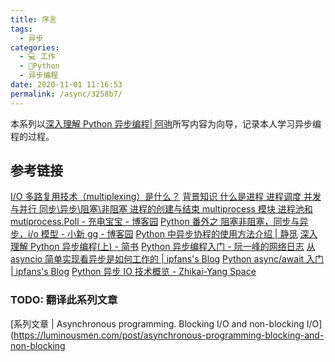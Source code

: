 ```yaml
---
title: 序言
tags: 
  - 异步
categories: 
  - 💻 工作
  - 🐍Python
  - 异步编程
date: 2020-11-01 11:16:53
permalink: /async/3258b7/
---
```

本系列以[深入理解 Python 异步编程| 阿驹](https://aju.space/2017/07/31/Drive-into-python-asyncio-programming-part-1.html)所写内容为向导，记录本人学习异步编程的过程。

## 参考链接
[I/O 多路复用技术（multiplexing）是什么？](https://www.zhihu.com/question/28594409/answer/52763082)
[背景知识 什么是进程 进程调度 并发与并行 同步\异步\阻塞\非阻塞 进程的创建与结束 multiprocess 模块 进程池和 mutiprocess.Poll - 充电宝宝 - 博客园](https://www.cnblogs.com/16795079a/p/10445071.html)
[Python 番外之 阻塞非阻塞，同步与异步，i/o 模型 - 小新 gg - 博客园](https://www.cnblogs.com/xiaoxinfengjixuchui/p/5698337.html)
[Python 中异步协程的使用方法介绍 | 静觅](https://cuiqingcai.com/6160.html)
[深入理解 Python 异步编程(上) - 简书](https://www.jianshu.com/p/794c7887b0cb)
[Python 异步编程入门 - 阮一峰的网络日志](http://www.ruanyifeng.com/blog/2019/11/python-asyncio.html)
[从 asyncio 简单实现看异步是如何工作的 | ipfans's Blog](https://www.4async.com/2016/02/2016-02-03-simple-implement-asyncio-to-understand-how-async-works/)
[Python async/await 入门 | ipfans's Blog](https://www.4async.com/2015/08/2015-08-14-introduction-to-async-and-await/)
[Python 异步 IO 技术概览 - Zhikai-Yang Space](http://zhikai.pro/post/Python%E5%BC%82%E6%AD%A5IO%E6%8A%80%E6%9C%AF%E6%A6%82%E8%A7%88)
### TODO: 翻译此系列文章
[系列文章 | Asynchronous programming. Blocking I/O and non-blocking I/O](https://luminousmen.com/post/asynchronous-programming-blocking-and-non-blocking